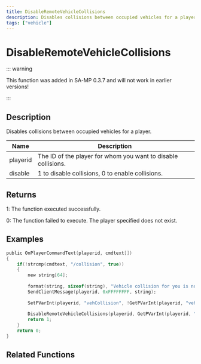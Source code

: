```yaml
---
title: DisableRemoteVehicleCollisions
description: Disables collisions between occupied vehicles for a player.
tags: ["vehicle"]
---
```


# DisableRemoteVehicleCollisions

::: warning

This function was added in SA-MP 0.3.7 and will not work in earlier versions!

:::

## Description

Disables collisions between occupied vehicles for a player.

| Name     | Description                                                   |
| -------- | ------------------------------------------------------------- |
| playerid | The ID of the player for whom you want to disable collisions. |
| disable  | 1 to disable collisions, 0 to enable collisions.              |

## Returns

1: The function executed successfully.

0: The function failed to execute. The player specified does not exist.

## Examples

```c
public OnPlayerCommandText(playerid, cmdtext[])
{
    if(!strcmp(cmdtext, "/collision", true))
    {
    	new string[64];
 
    	format(string, sizeof(string), "Vehicle collision for you is now '%s'", (GetPVarInt(playerid, "vehCollision") != 1) ? ("Disabled") : ("Enabled"));
    	SendClientMessage(playerid, 0xFFFFFFFF, string);
 
    	SetPVarInt(playerid, "vehCollision", !GetPVarInt(playerid, "vehCollision"));
 
    	DisableRemoteVehicleCollisions(playerid, GetPVarInt(playerid, "vehCollision"));
    	return 1;
    }
    return 0;
}
```

## Related Functions
